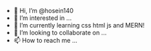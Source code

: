 - 👋 Hi, I’m @hosein140
- 👀 I’m interested in ...
- 🌱 I’m currently learning css html js and MERN!
- 💞️ I’m looking to collaborate on ...
- 📫 How to reach me ...

<!---
hosein140/hosein140 is a ✨ special ✨ repository because its `README.md` (this file) appears on your GitHub profile.
You can click the Preview link to take a look at your changes.
--->
